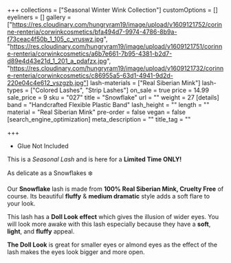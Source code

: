 +++
collections = ["Seasonal Winter Wink Collection"]
customOptions = []
eyeliners = []
gallery = ["https://res.cloudinary.com/hungryram19/image/upload/v1609121752/corinne-renteria/corwinkcosmetics/bfa494d7-9974-4786-8b9a-f73ceac4f50b_1_105_c_vruswz.jpg", "https://res.cloudinary.com/hungryram19/image/upload/v1609121751/corinne-renteria/corwinkcosmetics/a6b7e661-7b95-4381-b2d7-d89e4d43e21d_1_201_a_pdafzx.jpg", "https://res.cloudinary.com/hungryram19/image/upload/v1609121732/corinne-renteria/corwinkcosmetics/c86955a5-63d1-4941-9d2d-220e04c4e612_vszgzb.jpg"]
lash-materials = ["Real Siberian Mink"]
lash-types = ["Colored Lashes", "Strip Lashes"]
on_sale = true
price = 14.99
sale_price = 9
sku = "027"
title = "Snowflake"
url = ""
weight = 27
[details]
band = "Handcrafted Flexible Plastic Band"
lash_height = ""
length = ""
material = "Real Siberian Mink"
pre-order = false
vegan = false
[search_engine_optimization]
meta_description = ""
title_tag = ""

+++
* Glue Not Included

This is a _Seasonal Lash_ and is here for a **Limited Time ONLY!**

As delicate as a Snowflakes ❄️ 

Our **Snowflake** lash is made from **100% Real Siberian Mink, Cruelty Free** of course. Its beautiful **fluffy** & **medium dramatic** style adds a soft flare to your look.

This lash has a **Doll Look effect** which gives the illusion of wider eyes. You will look more awake with this lash especially because they have a **soft**, **light**, and **fluffy** appeal.

**The Doll Look** is great for smaller eyes or almond eyes as the effect of the lash makes the eyes look bigger and more open.